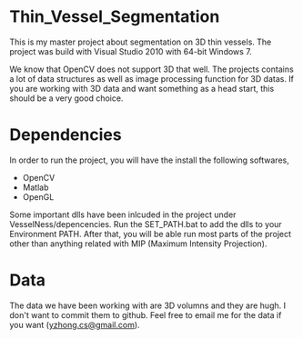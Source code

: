 Thin_Vessel_Segmentation
========================
This is my master project about segmentation on 3D thin vessels. The project was build with Visual Studio 2010 with 64-bit Windows 7. 

We know that OpenCV does not support 3D that well. The projects contains a lot of data structures as well as image processing function for 3D datas. If you are working with 3D data and want something as a head start, this should be a very good choice. 

Dependencies
========================
In order to run the project, you will have the install the following softwares, 

 - OpenCV
 - Matlab
 - OpenGL
  
Some important dlls have been inlcuded in the project under VesselNess/depencencies. Run the SET_PATH.bat to add the dlls to your Environment PATH. After that, you will be able run most parts of the project other than anything related with MIP (Maximum Intensity Projection). 

Data
========================
The data we have been working with are 3D volumns and they are hugh. I don't want to commit them to github. Feel free to email me for the data if you want (yzhong.cs@gmail.com). 
